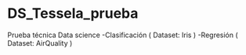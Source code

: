 # DS_Tessela_prueba
Prueba técnica Data science -Clasificación ( Dataset: Iris ) -Regresión  ( Dataset: AirQuality ) 
